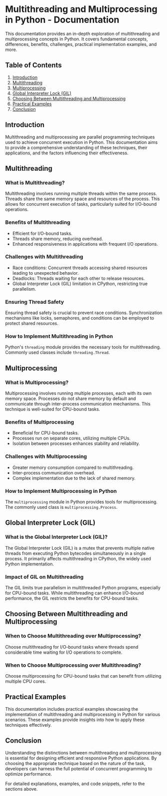 # Multithreading and Multiprocessing in Python - Documentation

This documentation provides an in-depth exploration of multithreading and multiprocessing concepts in Python. It covers fundamental concepts, differences, benefits, challenges, practical implementation examples, and more.

## Table of Contents

1. [Introduction](#introduction)
2. [Multithreading](#multithreading)
3. [Multiprocessing](#multiprocessing)
4. [Global Interpreter Lock (GIL)](#global-interpreter-lock-gil)
5. [Choosing Between Multithreading and Multiprocessing](#choosing-between-multithreading-and-multiprocessing)
6. [Practical Examples](#practical-examples)
7. [Conclusion](#conclusion)

## Introduction

Multithreading and multiprocessing are parallel programming techniques used to achieve concurrent execution in Python. This documentation aims to provide a comprehensive understanding of these techniques, their applications, and the factors influencing their effectiveness.

## Multithreading

### What is Multithreading?

Multithreading involves running multiple threads within the same process. Threads share the same memory space and resources of the process. This allows for concurrent execution of tasks, particularly suited for I/O-bound operations.

### Benefits of Multithreading

- Efficient for I/O-bound tasks.
- Threads share memory, reducing overhead.
- Enhanced responsiveness in applications with frequent I/O operations.

### Challenges with Multithreading

- Race conditions: Concurrent threads accessing shared resources leading to unexpected behavior.
- Deadlocks: Threads waiting for each other to release resources.
- Global Interpreter Lock (GIL) limitation in CPython, restricting true parallelism.

### Ensuring Thread Safety

Ensuring thread safety is crucial to prevent race conditions. Synchronization mechanisms like locks, semaphores, and conditions can be employed to protect shared resources.

### How to Implement Multithreading in Python

Python's `threading` module provides the necessary tools for multithreading. Commonly used classes include `threading.Thread`.

## Multiprocessing

### What is Multiprocessing?

Multiprocessing involves running multiple processes, each with its own memory space. Processes do not share memory by default and communicate through inter-process communication mechanisms. This technique is well-suited for CPU-bound tasks.

### Benefits of Multiprocessing

- Beneficial for CPU-bound tasks.
- Processes run on separate cores, utilizing multiple CPUs.
- Isolation between processes enhances stability and reliability.

### Challenges with Multiprocessing

- Greater memory consumption compared to multithreading.
- Inter-process communication overhead.
- Complex implementation due to the lack of shared memory.

### How to Implement Multiprocessing in Python

The `multiprocessing` module in Python provides tools for multiprocessing. The commonly used class is `multiprocessing.Process`.

## Global Interpreter Lock (GIL)

### What is the Global Interpreter Lock (GIL)?

The Global Interpreter Lock (GIL) is a mutex that prevents multiple native threads from executing Python bytecodes simultaneously in a single process. It primarily affects multithreading in CPython, the widely used Python implementation.

### Impact of GIL on Multithreading

The GIL limits true parallelism in multithreaded Python programs, especially for CPU-bound tasks. While multithreading can enhance I/O-bound performance, the GIL restricts the benefits for CPU-bound tasks.

## Choosing Between Multithreading and Multiprocessing

### When to Choose Multithreading over Multiprocessing?

Choose multithreading for I/O-bound tasks where threads spend considerable time waiting for I/O operations to complete.

### When to Choose Multiprocessing over Multithreading?

Choose multiprocessing for CPU-bound tasks that can benefit from utilizing multiple CPU cores.

## Practical Examples

This documentation includes practical examples showcasing the implementation of multithreading and multiprocessing in Python for various scenarios. These examples provide insights into how to apply these techniques effectively.

## Conclusion

Understanding the distinctions between multithreading and multiprocessing is essential for designing efficient and responsive Python applications. By choosing the appropriate technique based on the nature of the task, developers can harness the full potential of concurrent programming to optimize performance.

For detailed explanations, examples, and code snippets, refer to the sections above.

